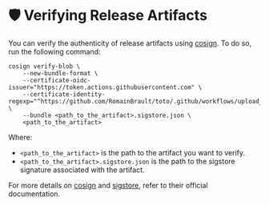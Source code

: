 <!--
SPDX-FileCopyrightText: © 2024 The "Toto" contributors <romain.brault@romainbrault.com>

SPDX-License-Identifier: MIT
-->

# 🛡️ Verifying Release Artifacts

You can verify the authenticity of release artifacts using [cosign]. To do so, run the following command:

```console
cosign verify-blob \
    --new-bundle-format \
    --certificate-oidc-issuer="https://token.actions.githubusercontent.com" \
    --certificate-identity-regexp="^https://github.com/RomainBrault/toto/.github/workflows/upload_artifacts.yml?" \
    --bundle <path_to_the_artifact>.sigstore.json \
    <path_to_the_artifact>
```

Where:

  - `<path_to_the_artifact>` is the path to the artifact you want to verify.
  - `<path_to_the_artifact>.sigstore.json` is the path to the sigstore
    signature associated with the artifact.

For more details on [cosign] and [sigstore], refer to their official
documentation.

[cosign]: https://docs.sigstore.dev/cosign/
[sigstore]: https://www.sigstore.dev/
